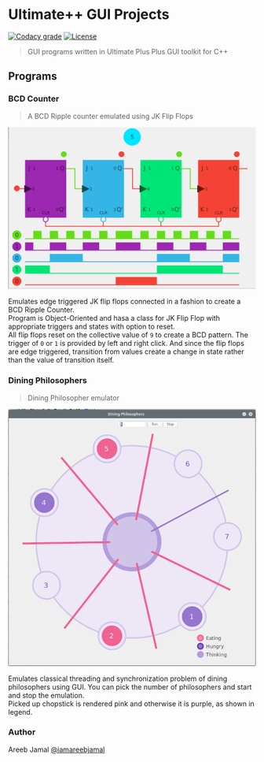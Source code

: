 # Ultimate++ GUI Projects
[![Codacy grade](https://img.shields.io/codacy/grade/1b16a9e50a9d4665a70b509d012a6ad8.svg)]()
[![License](https://img.shields.io/badge/License-Apache%202.0-blue.svg)](https://opensource.org/licenses/Apache-2.0) 
> GUI programs written in Ultimate Plus Plus GUI toolkit for C++

## Programs  
### BCD Counter  

> A BCD Ripple counter emulated using JK Flip Flops  

![](screenshots/counter.png)  

Emulates edge triggered JK flip flops connected in a fashion to create a BCD Ripple Counter.  
Program is Object-Oriented and hasa a class for JK Flip Flop with appropriate triggers and states with option to reset.  
All flip flops reset on the collective value of `9` to create a BCD pattern.
The trigger of `0` or `1` is provided by left and right click. And since the flip flops are edge triggered, transition from values create a change in state rather than the value of transition itself.  

### Dining Philosophers  

> Dining Philosopher emulator  

![](screenshots/dining_philosophers.png)  

Emulates classical threading and synchronization problem of dining philosophers using GUI.
You can pick the number of philosophers and start and stop the emulation.  
Picked up chopstick is rendered pink and otherwise it is purple, as shown in legend.

### Author
Areeb Jamal [@iamareebjamal](https://github.com/iamareebjamal)
